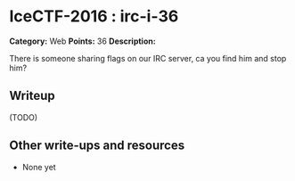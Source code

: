 # IceCTF-2016 : irc-i-36

**Category:** Web
**Points:** 36
**Description:**

There is someone sharing flags on our IRC server, ca you find him and stop him?

## Writeup

(TODO)

## Other write-ups and resources

* None yet